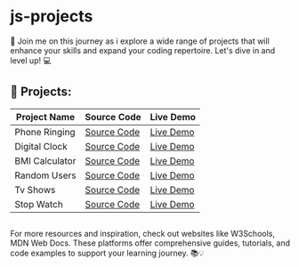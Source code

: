# js-projects

📢 Join me on this journey as i explore a wide range of projects that will enhance your skills and expand your coding repertoire. Let's dive in and level up! 💻

## 🔨 Projects:

| Project Name  | Source Code                                                                        | Live Demo                                                                        |
| ------------- | ---------------------------------------------------------------------------------- | -------------------------------------------------------------------------------- |
| Phone Ringing | [Source Code](https://github.com/karamanburak/js-projects/tree/main/phone-ringing) | [Live Demo](https://karamanburak.github.io/js-projects/phone-ringing/index.html) |
| Digital Clock | [Source Code](https://github.com/karamanburak/js-projects/tree/main/digital-clock) | [Live Demo](https://karamanburak.github.io/js-projects/digital-clock/index.html)                      
| BMI Calculator| [Source Code](https://github.com/karamanburak/js-projects/tree/main/bmi-calculator)| [Live Demo](https://karamanburak.github.io/js-projects/bmi-calculator/index.html)|
| Random Users  | [Source Code](https://github.com/karamanburak/js-projects/tree/main/random-user)   | [Live Demo](https://karamanburak.github.io/js-projects/random-user/index.html)   |
| Tv Shows      | [Source Code](https://github.com/karamanburak/js-projects/tree/main/tv-shows)      | [Live Demo](https://karamanburak.github.io/js-projects/tv-shows/index.html)      |
| Stop Watch    | [Source Code](https://github.com/karamanburak/js-projects/tree/main/stop-Watch)    | [Live Demo](https://karamanburak.github.io/js-projects/stop-Watch/index.html)    |

##

For more resources and inspiration, check out websites like W3Schools, MDN Web Docs. These platforms offer comprehensive guides, tutorials, and code examples to support your learning journey. 📚💡
